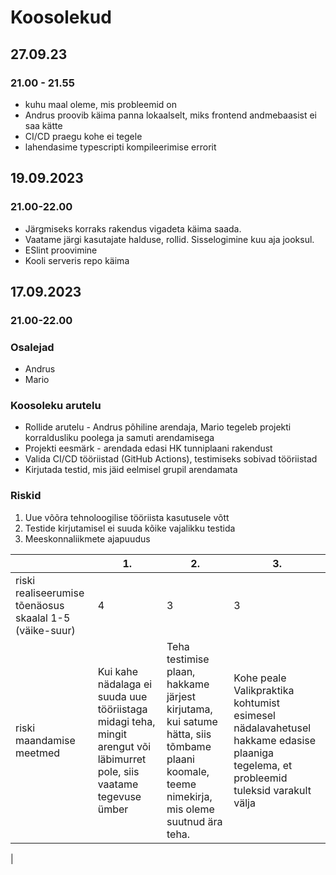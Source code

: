 # Koosolekud
## 27.09.23
### 21.00 - 21.55
- kuhu maal oleme, mis probleemid on
- Andrus proovib käima panna lokaalselt, miks frontend andmebaasist ei saa kätte
- CI/CD praegu kohe ei tegele
- lahendasime typescripti kompileerimise errorit

## 19.09.2023
### 21.00-22.00
<ul>
  <li>Järgmiseks korraks rakendus vigadeta käima saada.</li> 
  <li>Vaatame järgi kasutajate halduse, rollid. Sisselogimine kuu aja jooksul.</li>
  <li>ESlint proovimine</li>
  <li>Kooli serveris repo käima</li>
  
</ul>


## 17.09.2023
### 21.00-22.00
### Osalejad
<ul>
  <li>Andrus</li>
  <li>Mario</li>
</ul>

### Koosoleku arutelu
<ul>
  <li>Rollide arutelu - Andrus põhiline arendaja, Mario tegeleb projekti korraldusliku poolega ja samuti arendamisega</li> 
  <li>Projekti eesmärk - arendada edasi HK tunniplaani rakendust</li>
  <li>Valida CI/CD tööriistad (GitHub Actions), testimiseks sobivad tööriistad</li>
  <li>Kirjutada testid, mis jäid eelmisel grupil arendamata</li>
  
</ul>

### Riskid
<ol>
  <li>Uue võõra tehnoloogilise tööriista kasutusele võtt</li>
  <li>Testide kirjutamisel ei suuda kõike vajalikku testida</lip>
  <li>Meeskonnaliikmete ajapuudus</li>
</ol>
     
  |    | 1. | 2. | 3. |
  | --------------- | ------------------ |----------- | ----------- | 
  | riski realiseerumise tõenäosus skaalal 1-5 (väike-suur)   | 4 | 3 | 3  |
  | riski maandamise meetmed  |Kui kahe nädalaga ei suuda uue tööriistaga midagi teha, mingit arengut või läbimurret pole, siis vaatame tegevuse ümber |Teha testimise plaan, hakkame järjest kirjutama, kui satume hätta, siis tõmbame plaani koomale, teeme nimekirja, mis oleme suutnud ära teha.  |Kohe peale Valikpraktika kohtumist esimesel nädalavahetusel hakkame edasise plaaniga tegelema, et probleemid tuleksid varakult välja
 |
